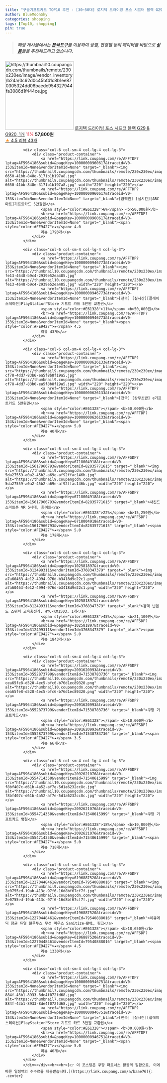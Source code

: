 ```yaml
---
title: "구글기프트카드 TOP10 추천 - [30~50대] 로지텍 드라이빙 포스 시프터 블랙 G29 & G920, 1개"
author: BlueMoonSky
categories: shopping
tags: [Top10, shopping]
pin: true
---
```


> ##### 해당 게시물에서는 [**분석도구**](https://itemscout.io/)를 이용하여 **성별**, **연령별** 등의 데이터를 바탕으로 [**상품**](https://link.coupang.com/a/baae76)들을 추천해드리고 있습니다.
<div class="container"><div class="row">
            <div class="col-6 col-sm-4 col-lg-4 col-lg-3">
                <div class="product-container">
                    <a href="https://link.coupang.com/re/AFFSDP?lptag=AF5964186&subid=&pageKey=6714213490&traceid=V0-153&itemId=15597198516&vendorItemId=79466824762" target="_blank"><img src="https://thumbnail10.coupangcdn.com/thumbnails/remote/230x230ex/image/vendor_inventory/b24a/0c62d0c45bf41c8b1ee870305324dd06baedc954327944fa3086d1f444ce.jpg" alt="https://thumbnail10.coupangcdn.com/thumbnails/remote/230x230ex/image/vendor_inventory/b24a/0c62d0c45bf41c8b1ee870305324dd06baedc954327944fa3086d1f444ce.jpg" width="220" height="220"></a>
                    <a href="https://link.coupang.com/re/AFFSDP?lptag=AF5964186&subid=&pageKey=6714213490&traceid=V0-153&itemId=15597198516&vendorItemId=79466824762" target="_blank">로지텍 드라이빙 포스 시프터 블랙 G29 & G920, 1개</a>
                    <span style="color:#E61328">11%</span> <b>57,800원</b>
                    <br><a href="https://link.coupang.com/re/AFFSDP?lptag=AF5964186&subid=&pageKey=6714213490&traceid=V0-153&itemId=15597198516&vendorItemId=79466824762" target="_blank"><span style="color:#FE9427">★</span> 4.5
                    리뷰 43개</a>
                </div>
            </div>
            
            <div class="col-6 col-sm-4 col-lg-4 col-lg-3">
                <div class="product-container">
                    <a href="https://link.coupang.com/re/AFFTDP?lptag=AF5964186&subid=&pageKey=10000000960617&traceid=V0-153&itemId=None&vendorItemId=None" target="_blank"><img src="https://thumbnail9.coupangcdn.com/thumbnails/remote/230x230ex/image/travel_reactor/travelSeller/common/A00129467/01d45f44-6650-41bb-848e-3171b1b197a8.jpg" alt="https://thumbnail9.coupangcdn.com/thumbnails/remote/230x230ex/image/travel_reactor/travelSeller/common/A00129467/01d45f44-6650-41bb-848e-3171b1b197a8.jpg" width="220" height="220"></a>
                    <a href="https://link.coupang.com/re/AFFTDP?lptag=AF5964186&subid=&pageKey=10000000960617&traceid=V0-153&itemId=None&vendorItemId=None" target="_blank">[금액권] [실시간][ABC마트]기프트카드 5만원권</a>
                    <span style="color:#E61328">6%</span> <b>50,000원</b>
                    <br><a href="https://link.coupang.com/re/AFFTDP?lptag=AF5964186&subid=&pageKey=10000000960617&traceid=V0-153&itemId=None&vendorItemId=None" target="_blank"><span style="color:#FE9427">★</span> 4.0
                    리뷰 1793개</a>
                </div>
            </div>
            
            <div class="col-6 col-sm-4 col-lg-4 col-lg-3">
                <div class="product-container">
                    <a href="https://link.coupang.com/re/AFFTDP?lptag=AF5964186&subid=&pageKey=10000000946773&traceid=V0-153&itemId=None&vendorItemId=None" target="_blank"><img src="https://thumbnail10.coupangcdn.com/thumbnails/remote/230x230ex/image/travel_reactor/travelSeller/common/A00129467/99b28cf1-fe13-4648-b9c4-2939e52ea485.jpg" alt="https://thumbnail10.coupangcdn.com/thumbnails/remote/230x230ex/image/travel_reactor/travelSeller/common/A00129467/99b28cf1-fe13-4648-b9c4-2939e52ea485.jpg" width="220" height="220"></a>
                    <a href="https://link.coupang.com/re/AFFTDP?lptag=AF5964186&subid=&pageKey=10000000946773&traceid=V0-153&itemId=None&vendorItemId=None" target="_blank">[전국] [실시간][플레이스테이션]PlayStation™Store 기프트 카드 5만원 교환권</a>
                    <span style="color:#E61328">11%</span> <b>50,000원</b>
                    <br><a href="https://link.coupang.com/re/AFFTDP?lptag=AF5964186&subid=&pageKey=10000000946773&traceid=V0-153&itemId=None&vendorItemId=None" target="_blank"><span style="color:#FE9427">★</span> 4.5
                    리뷰 43개</a>
                </div>
            </div>
            
            <div class="col-6 col-sm-4 col-lg-4 col-lg-3">
                <div class="product-container">
                    <a href="https://link.coupang.com/re/AFFTDP?lptag=AF5964186&subid=&pageKey=10000000626133&traceid=V0-153&itemId=None&vendorItemId=None" target="_blank"><img src="https://thumbnail9.coupangcdn.com/thumbnails/remote/230x230ex/image/travel_reactor/travelSeller/common/A00225213/ffde1e8d-cf78-4dd7-83b6-ea5f8b8f19a5.jpg" alt="https://thumbnail9.coupangcdn.com/thumbnails/remote/230x230ex/image/travel_reactor/travelSeller/common/A00225213/ffde1e8d-cf78-4dd7-83b6-ea5f8b8f19a5.jpg" width="220" height="220"></a>
                    <a href="https://link.coupang.com/re/AFFTDP?lptag=AF5964186&subid=&pageKey=10000000626133&traceid=V0-153&itemId=None&vendorItemId=None" target="_blank">[전국] [상무초밥] e기프트카드 5만원권</a>
                    <span style="color:#E61328"></span> <b>50,000원</b>
                    <br><a href="https://link.coupang.com/re/AFFTDP?lptag=AF5964186&subid=&pageKey=10000000626133&traceid=V0-153&itemId=None&vendorItemId=None" target="_blank"><span style="color:#FE9427">★</span> 5.0
                    리뷰 40개</a>
                </div>
            </div>
            
            <div class="col-6 col-sm-4 col-lg-4 col-lg-3">
                <div class="product-container">
                    <a href="https://link.coupang.com/re/AFFSDP?lptag=AF5964186&subid=&pageKey=6718004918&traceid=V0-153&itemId=15617966793&vendorItemId=82835771615" target="_blank"><img src="https://thumbnail9.coupangcdn.com/thumbnails/remote/230x230ex/image/retail/images/702543140085031-5da27559-a0a2-45b2-a69e-af92ffac146b.jpg" alt="https://thumbnail9.coupangcdn.com/thumbnails/remote/230x230ex/image/retail/images/702543140085031-5da27559-a0a2-45b2-a69e-af92ffac146b.jpg" width="220" height="220"></a>
                    <a href="https://link.coupang.com/re/AFFSDP?lptag=AF5964186&subid=&pageKey=6718004918&traceid=V0-153&itemId=15617966793&vendorItemId=82835771615" target="_blank">새킨드 스마트폰 VR 5세대, 화이트</a>
                    <span style="color:#E61328">22%</span> <b>15,250원</b>
                    <br><a href="https://link.coupang.com/re/AFFSDP?lptag=AF5964186&subid=&pageKey=6718004918&traceid=V0-153&itemId=15617966793&vendorItemId=82835771615" target="_blank"><span style="color:#FE9427">★</span> 5.0
                    리뷰 178개</a>
                </div>
            </div>
            
            <div class="col-6 col-sm-4 col-lg-4 col-lg-3">
                <div class="product-container">
                    <a href="https://link.coupang.com/re/AFFSDP?lptag=AF5964186&subid=&pageKey=102581897&traceid=V0-153&itemId=312499311&vendorItemId=3768347379" target="_blank"><img src="https://thumbnail8.coupangcdn.com/thumbnails/remote/230x230ex/image/retail/images/2891185537416307-a7a60463-4e12-4994-976d-b3418d9e22c1.png" alt="https://thumbnail8.coupangcdn.com/thumbnails/remote/230x230ex/image/retail/images/2891185537416307-a7a60463-4e12-4994-976d-b3418d9e22c1.png" width="220" height="220"></a>
                    <a href="https://link.coupang.com/re/AFFSDP?lptag=AF5964186&subid=&pageKey=102581897&traceid=V0-153&itemId=312499311&vendorItemId=3768347379" target="_blank">겜맥 닌텐도 스위치 고속충전기, HYC-KM1503, 1개</a>
                    <span style="color:#E61328">45%</span> <b>21,100원</b>
                    <br><a href="https://link.coupang.com/re/AFFSDP?lptag=AF5964186&subid=&pageKey=102581897&traceid=V0-153&itemId=312499311&vendorItemId=3768347379" target="_blank"><span style="color:#FE9427">★</span> 5.0
                    리뷰 1843개</a>
                </div>
            </div>
            
            <div class="col-6 col-sm-4 col-lg-4 col-lg-3">
                <div class="product-container">
                    <a href="https://link.coupang.com/re/AFFSDP?lptag=AF5964186&subid=&pageKey=2091620993&traceid=V0-153&itemId=3552873799&vendorItemId=71538783736" target="_blank"><img src="https://thumbnail10.coupangcdn.com/thumbnails/remote/230x230ex/image/retail/images/316410785009930-cea65fe8-d520-4ec5-bfc6-b76d1ec89320.png" alt="https://thumbnail10.coupangcdn.com/thumbnails/remote/230x230ex/image/retail/images/316410785009930-cea65fe8-d520-4ec5-bfc6-b76d1ec89320.png" width="220" height="220"></a>
                    <a href="https://link.coupang.com/re/AFFSDP?lptag=AF5964186&subid=&pageKey=2091620993&traceid=V0-153&itemId=3552873799&vendorItemId=71538783736" target="_blank">쿠팡 기프트카드</a>
                    <span style="color:#E61328"></span> <b>10,000원</b>
                    <br><a href="https://link.coupang.com/re/AFFSDP?lptag=AF5964186&subid=&pageKey=2091620993&traceid=V0-153&itemId=3552873799&vendorItemId=71538783736" target="_blank"><span style="color:#FE9427">★</span> 3.5
                    리뷰 66개</a>
                </div>
            </div>
            
            <div class="col-6 col-sm-4 col-lg-4 col-lg-3">
                <div class="product-container">
                    <a href="https://link.coupang.com/re/AFFSDP?lptag=AF5964186&subid=&pageKey=2092621076&traceid=V0-153&itemId=3554714350&vendorItemId=71540615999" target="_blank"><img src="https://thumbnail10.coupangcdn.com/thumbnails/remote/230x230ex/image/retail/images/186390224644491-f8bf407c-d61b-4a52-af7e-5d1a6232cc8c.jpg" alt="https://thumbnail10.coupangcdn.com/thumbnails/remote/230x230ex/image/retail/images/186390224644491-f8bf407c-d61b-4a52-af7e-5d1a6232cc8c.jpg" width="220" height="220"></a>
                    <a href="https://link.coupang.com/re/AFFSDP?lptag=AF5964186&subid=&pageKey=2092621076&traceid=V0-153&itemId=3554714350&vendorItemId=71540615999" target="_blank">쿠팡 기프트카드 명절</a>
                    <span style="color:#E61328">18%</span> <b>10,000원</b>
                    <br><a href="https://link.coupang.com/re/AFFSDP?lptag=AF5964186&subid=&pageKey=2092621076&traceid=V0-153&itemId=3554714350&vendorItemId=71540615999" target="_blank"><span style="color:#FE9427">★</span> 5.0
                    리뷰 718개</a>
                </div>
            </div>
            
            <div class="col-6 col-sm-4 col-lg-4 col-lg-3">
                <div class="product-container">
                    <a href="https://link.coupang.com/re/AFFSDP?lptag=AF5964186&subid=&pageKey=6196887520&traceid=V0-153&itemId=12270448461&vendorItemId=79540888016" target="_blank"><img src="https://thumbnail9.coupangcdn.com/thumbnails/remote/230x230ex/image/retail/images/1803728220069952-2e0755ed-19ab-413c-97f6-16d8bf67cf7f.jpg" alt="https://thumbnail9.coupangcdn.com/thumbnails/remote/230x230ex/image/retail/images/1803728220069952-2e0755ed-19ab-413c-97f6-16d8bf67cf7f.jpg" width="220" height="220"></a>
                    <a href="https://link.coupang.com/re/AFFSDP?lptag=AF5964186&subid=&pageKey=6196887520&traceid=V0-153&itemId=12270448461&vendorItemId=79540888016" target="_blank">이큐메딕 항균 듀얼 블루투스 무선 마우스 Sanitize-BM1, 핑크</a>
                    <span style="color:#E61328"></span> <b>18,650원</b>
                    <br><a href="https://link.coupang.com/re/AFFSDP?lptag=AF5964186&subid=&pageKey=6196887520&traceid=V0-153&itemId=12270448461&vendorItemId=79540888016" target="_blank"><span style="color:#FE9427">★</span> 4.5
                    리뷰 1330개</a>
                </div>
            </div>
            
            <div class="col-6 col-sm-4 col-lg-4 col-lg-3">
                <div class="product-container">
                    <a href="https://link.coupang.com/re/AFFTDP?lptag=AF5964186&subid=&pageKey=10000000946751&traceid=V0-153&itemId=None&vendorItemId=None" target="_blank"><img src="https://thumbnail7.coupangcdn.com/thumbnails/remote/230x230ex/image/travel_reactor/travelSeller/common/A00129467/ecc25bb9-884f-43b1-8933-8de4f072fd68.jpg" alt="https://thumbnail7.coupangcdn.com/thumbnails/remote/230x230ex/image/travel_reactor/travelSeller/common/A00129467/ecc25bb9-884f-43b1-8933-8de4f072fd68.jpg" width="220" height="220"></a>
                    <a href="https://link.coupang.com/re/AFFTDP?lptag=AF5964186&subid=&pageKey=10000000946751&traceid=V0-153&itemId=None&vendorItemId=None" target="_blank">[전국] [실시간][플레이스테이션]PlayStation™Store 기프트 카드 3만원 교환권</a>
                    <span style="color:#E61328"></span> <b>30,000원</b>
                    <br><a href="https://link.coupang.com/re/AFFTDP?lptag=AF5964186&subid=&pageKey=10000000946751&traceid=V0-153&itemId=None&vendorItemId=None" target="_blank"><span style="color:#FE9427">★</span> 5.0
                    리뷰 40개</a>
                </div>
            </div>
            </div></div><br><br>[👉 이 포스팅은 쿠팡 파트너스 활동의 일환으로, 이에 따른 일정액의 수수료를 제공받습니다.](https://link.coupang.com/a/baae76){: .center}